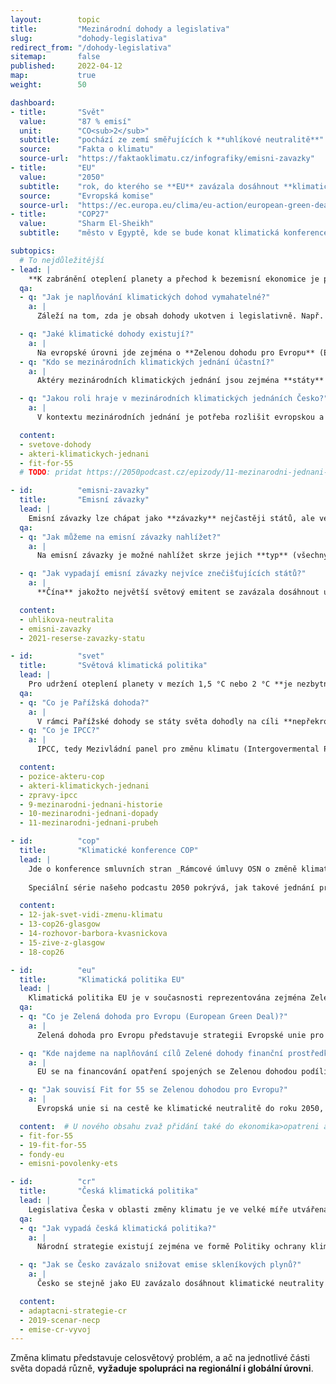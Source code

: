 ```yaml
---
layout:        topic
title:         "Mezinárodní dohody a legislativa"
slug:          "dohody-legislativa"
redirect_from: "/dohody-legislativa"
sitemap:       false
published:     2022-04-12
map:           true
weight:        50

dashboard:
- title:       "Svět"
  value:       "87 % emisí"
  unit:        "CO<sub>2</sub>"
  subtitle:    "pochází ze zemí směřujících k **uhlíkové neutralitě**"
  source:      "Fakta o klimatu"
  source-url:  "https://faktaoklimatu.cz/infografiky/emisni-zavazky"
- title:       "EU"
  value:       "2050"
  subtitle:    "rok, do kterého se **EU** zavázala dosáhnout **klimatické neutrality**"
  source:      "Evropská komise"
  source-url:  "https://ec.europa.eu/clima/eu-action/european-green-deal/european-climate-law_en"
- title:       "COP27"
  value:       "Sharm El-Sheikh"
  subtitle:    "město v Egyptě, kde se bude konat klimatická konference **COP27**"

subtopics:
  # To nejdůležitější
- lead: |
    **K zabránění oteplení planety a přechod k bezemisní ekonomice je potřeba úsilí celého světa**. Mezinárodní jednání představují **platformu pro spolupráci**, sdílení perspektiv a know-how. Dohody společně s legislativou pak **utváří prostředí**, na základě kterého nejen státy, ale i podniky jednají.
  qa:
  - q: "Jak je naplňování klimatických dohod vymahatelné?"
    a: |
      Záleží na tom, zda je obsah dohody ukotven i legislativně. Např. **klimatické cíle Evropské unie obsažené v Zelené dohodě pro Evropu jsou právně ukotveny** v Evropském právním rámci pro klima, a jsou tedy právně vymahatelné. Stejně tak je právně závazná Pařížská dohoda. V Nizozemsku nebo Francii již uspěly **klimatické žaloby** žalující tamní vlády za nedostatečnou aktivitu v naplňování klimatických závazků. V roce 2021 byla spolkem občanů podána klimatická žaloba **i na českou vládu**.

  - q: "Jaké klimatické dohody existují?"
    a: |
      Na evropské úrovni jde zejména o **Zelenou dohodu pro Evropu** (European Green Deal) a s ní související Evropský klimatický zákon (Evropský právní rámec pro klima) a balíček opatření Fit for 55. Na světové úrovni je to Rámcová úmluva o změně klimatu (UNFCCC), jejíž smluvní strany se každoročně schází v rámci Konference smluvních stran (COP). Významným předělem bylo dosažení **Pařížské dohody** v roce 2015, ve které se státy zavázaly **udržet oteplení planety pod 2 °C a zároveň se snažit nepřekročit hranici 1,5 °C** oproti předindustriálnímu období.
  - q: "Kdo se mezinárodních klimatických jednání účastní?"
    a: |
      Aktéry mezinárodních klimatických jednání jsou zejména **státy** světa, které pro silnější vyjednávací pozice mohou vytvářit koalice. Koalice tzv. podobně smýšlejících států (like-minded countries) tvoří např. malé ostrovní státy nebo státy Afriky. Do klimatických vyjednávání mohou více či méně zasahovat, např. lobbyingem, **businessoví hráči** či **neziskový sektor**.

  - q: "Jakou roli hraje v mezinárodních klimatických jednáních Česko?"
    a: |
      V kontextu mezinárodních jednání je potřeba rozlišit evropskou a světovou úroveň. Na úrovni EU jsou zájmy a pozice Česka reprezentovány vládou, jejíž ministři a ministryně se pravidelně účastní jednání v rámci Rady Evropské unie, zatímco premiér se účastní setkání hlav členských států v Evropské radě. Na světové úrovni, například při příležitosti Konference smluvních stran (COP) Rámcové úmluvy o změně klimatu (UNFCCC), je Česko součástí společné pozice Evropské unie.

  content:
  - svetove-dohody
  - akteri-klimatickych-jednani
  - fit-for-55
  # TODO: pridat https://2050podcast.cz/epizody/11-mezinarodni-jednani-prubeh

- id:          "emisni-zavazky"
  title:       "Emisní závazky"
  lead: |
    Emisní závazky lze chápat jako **závazky** nejčastěji států, ale ve stále větší míře i podniků a institucí, **ke snižování emisí skleníkových plynů**. K březnu 2022 **87 % světových emisí pocházelo oxidu uhličitého ze států směřujících k uhlíkové neutralitě**.
  qa:
  - q: "Jak můžeme na emisní závazky nahlížet?"
    a: |
      Na emisní závazky je možné nahlížet skrze jejich **typ** (všechny skleníkové plyny či pouze × oxid uhličitý), **formu** (zákon × strategický dokument × prohlášení), **množství emisí** (částečné snížení emisí × úplná neutralita) nebo **horizont** (2050 × 2070). Hlavním cílem je přitom celosvětově **dosáhnout klimatické neutrality**. Jinými slovy, produkovat pouze takové množství skleníkových plynů, které dokážeme z atmosféry odstranit.

  - q: "Jak vypadají emisní závazky nejvíce znečišťujících států?"
    a: |
      **Čína** jakožto největší světový emitent se zavázala dosáhnout uhlíkové neutrality do roku **2060**. **EU** stejně jako **USA** si jako cíl stanovila rok **2050**, přičemž do roku 2030 chce dosáhnout 55% snížení emisí ve srovnání s rokem 1990. Signatáři Pařížské dohody jsou zároveň povinni deklarovat národní závazky ke snižování emisí skleníkových plynů (Nationally Determined Contributions, NDCs), jež jsou pravidelně revidovány.

  content:
  - uhlikova-neutralita
  - emisni-zavazky
  - 2021-reserse-zavazky-statu

- id:          "svet"
  title:       "Světová klimatická politika"
  lead: |
    Pro udržení oteplení planety v mezích 1,5 °C nebo 2 °C **je nezbytné, aby se na snižování emisí skleníkových plynů podílel celý svět** a došlo ke globálnímu přechodu na bezemisní nebo alespoň nízkoemisní ekonomiku. Velká část světové klimatické politiky se odehrává na konferencích [COP](#cop).
  qa:
  - q: "Co je Pařížská dohoda?"
    a: |
      V rámci Pařížské dohody se státy světa dohodly na cíli **nepřekročit hranici oteplení o 2 °C a snažit se o udržení oteplení pod 1,5 °C** (v porovnání s předindustriálním obdobím). Zároveň se zavázaly formulovat své **národní závazky ke snižování emisí** (Nationally Determined Contributions, NDCs) a každých pět let je revidovat. Součástí dohody je i finančně **podporovat rozvíjející se země** zasažené změnou klimatu. Pařížská dohoda vznikla v roce 2015 v rámci jednání smluvních stran Rámcové úmluvy OSN o změně klimatu (United Nations Framework Convention on Climate Change, UNFCCC).
  - q: "Co je IPCC?"
    a: |
      IPCC, tedy Mezivládní panel pro změnu klimatu (Intergovermental Panel on Climate Change) je platformou na poli OSN, v rámci které vědci a vědkyně z téměř všech zemí světa **shrnují vědecké poznání v oblasti změny klimatu**. Činí tak v hodnotících zprávách (Assesment Report, AR), které jsou tvořeny třemi pracovními skupinami. První se věnuje **fyzikálním základům** klimatické změny (Working Group 1, WG 1), druhá **dopadům, adaptaci a zranitelnosti** (WG 2) a třetí **mitigaci** (WG 3).

  content:
  - pozice-akteru-cop
  - akteri-klimatickych-jednani
  - zpravy-ipcc
  - 9-mezinarodni-jednani-historie
  - 10-mezinarodni-jednani-dopady
  - 11-mezinarodni-jednani-prubeh

- id:          "cop"
  title:       "Klimatické konference COP"
  lead: |
    Jde o konference smluvních stran _Rámcové úmluvy OSN o změně klimatu_ (v angličtině _UNFCCC Conference of the Parties_, zkráceně _COP_). Smluvní strany, tedy státy, se od roku 1995 setkávají každý rok, aby **reflektovaly svůj dosavadní pokrok v boji se změnou klimatu a vyjednávaly další kroky**. Zatím poslední COP, v pořadí 26., se konal ve skotském Glasgow. Příští se bude konat na podzim roku 2022 v Sharm El-Sheikh v Egyptě.
    
    Speciální série našeho podcastu 2050 pokrývá, jak takové jednání probíhá, jaký je jeho význam a co konkrétně přinesla jednání v Glasgow.

  content:
  - 12-jak-svet-vidi-zmenu-klimatu
  - 13-cop26-glasgow
  - 14-rozhovor-barbora-kvasnickova
  - 15-zive-z-glasgow
  - 18-cop26

- id:          "eu"
  title:       "Klimatická politika EU"
  lead: |
    Klimatická politika EU je v současnosti reprezentována zejména Zelenou dohodou pro Evropu, v rámci které si EU stanovila cíl **dosáhnout klimatické neutrality do roku 2050**.
  qa:
  - q: "Co je Zelená dohoda pro Evropu (European Green Deal)?"
    a: |
      Zelená dohoda pro Evropu představuje strategii Evropské unie pro dosažení **klimatické neutrality do roku 2050**. Součástí dohody však nejsou pouze klimatické cíle, ale mj. opatření pro zdravější životní prostředí, zemedělství nebo odpadové hospodářství, jinými slovy, jde o komplexní plán pro dekarbonizaci celého hospodářství, včetně zdrojů pro jeho financování. Zelená dohoda byla Evropskou komisí představena v roce 2019, v roce 2020 pak byla schválena členskými zeměmi. V roce 2021 vstoupil v platnost **Evropský klimatický zákon** (Evropský právní rámec pro klima), který činí dosažení klimatické neutrality do roku 2050 právně závazným.

  - q: "Kde najdeme na naplňování cílů Zelené dohody finanční prostředky?"
    a: |
      EU se na financování opatření spojených se Zelenou dohodou podílí zejména prostřednictvím **evropských fondů**. Jde například o Evropské strukturální a investiční fondy, v rámci kterých by mělo na klimatická opatření směřovat alespoň 25 % prostředků. Dále vznikl Fond spravedlivé transformace, který má minimalizovat negativní náklady dekarbonizace zejména u zasažených skupin obyvatel. Na financování klimatických opatření se podílí i Národní plán obnovy. V neposlední řadě existují Modernizační a Inovační fond, které jsou financovány **výnosy z prodeje emisních povolenek** a jejich celý obnos putuje na opatření podporující dekarbonizaci ekonomiky.

  - q: "Jak souvisí Fit for 55 se Zelenou dohodou pro Evropu?"
    a: |
      Evropská unie si na cestě ke klimatické neutralitě do roku 2050, což je cílem Zelené dohody, stanovila průběžný cíl, a to **dosáhnout do roku 2030 55% snížení emisí skleníkových plynů** oproti roku 1990. Naplnění tohoto cíle by měla podpořit opatření navržená v balíčku Fit for 55. Jedná se o balíček návrhů založených na tržních mechanismech (např. systém pro obchodování s emisními povolenkami nebo uhlíkové vyrovnání na hranicích), regulacích (týkajících se např. zdrojů energie, paliv nebo lesů a zemědělství) a podpůrných opatřeních (zaměřených na podporu skupin zasažených dekarbonizací). Fit for 55 je tedy jakousi podmnožinou Zelené dohody.

  content:  # U nového obsahu zvaž přidání také do ekonomika>opatreni a emise>mitigace.
  - fit-for-55
  - 19-fit-for-55
  - fondy-eu
  - emisni-povolenky-ets

- id:          "cr"
  title:       "Česká klimatická politika"
  lead: |
    Legislativa Česka v oblasti změny klimatu je ve velké míře utvářena mezinárodními dohodami a úmluvami a legislativou EU. Z celosvětové úrovně jde např. o Pařížskou dohodu, z evropské pak o Zelenou dohodu pro Evropu a balíček opatření Fit for 55.
  qa:
  - q: "Jak vypadá česká klimatická politika?"
    a: |
      Národní strategie existují zejména ve formě Politiky ochrany klimatu, Adaptační strategie ČR nebo Vnitrostátního energeticko-klimatického plánu.

  - q: "Jak se Česko zavázalo snižovat emise skleníkových plynů?"
    a: |
      Česko se stejně jako EU zavázalo dosáhnout klimatické neutrality do roku 2050. V rámci Politiky ochrany klimatu si Česko stanovilo cíl dosáhnout snížení emisí skleníkových plynů o 32 Mt do roku 2020 (a o 44 Mt do roku 2030) v porovnání s rokem 2005. V roce 2019 avšak Česko ve srovnání s rokem 2005 dosahovalo snížení poue o přibližně 25 Mt. V porovnání s rokem 1990 klesly české emise skleníkových plynů do roku 2018 přibližně o 1/3, z velké části se tak avšak událo zejména od opouštění těžkého průmyslu v 90. letech.

  content:
  - adaptacni-strategie-cr
  - 2019-scenar-necp
  - emise-cr-vyvoj
---
```


Změna klimatu představuje celosvětový problém, a ač na jednotlivé části světa dopadá různě, **vyžaduje spolupráci na regionální i globální úrovni**.
